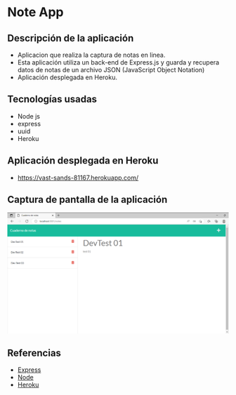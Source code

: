 # Note App

## Descripción de la aplicación

* Aplicacion que realiza la captura de notas en linea.
* Esta aplicación utiliza un back-end de Express.js y guarda y recupera datos de notas de un archivo JSON (JavaScript Object Notation)
* Aplicación desplegada en Heroku.

## Tecnologías usadas

* Node js
* express
* uuid
* Heroku

## Aplicación desplegada en Heroku
* https://vast-sands-81167.herokuapp.com/ 


## Captura de pantalla de la aplicación

[![Visualización de la aplicación](https://github.com/JulioCesarDelAngel/NoteApp-M11-D01/blob/main/public/assets/images/BannerNoteApp.png "Visualización de la aplicación")](https://vast-sands-81167.herokuapp.com/ "Visualización de la aplicación")


## Referencias

- [Express](https://expressjs.com/)
- [Node](https://www.npmjs.com/package/node)
- [Heroku](https://devcenter.heroku.com/articles/git#create-a-heroku-remote)

